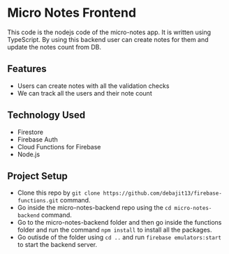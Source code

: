 # Micro Notes Frontend

This code is the nodejs code of the micro-notes app. It is written using TypeScript. By using this backend user can create notes for them and update the notes count from DB.

## Features

- Users can create notes with all the validation checks
- We can track all the users and their note count

## Technology Used

- Firestore
- Firebase Auth
- Cloud Functions for Firebase
- Node.js

## Project Setup

- Clone this repo by `git clone https://github.com/debajit13/firebase-functions.git` command.
- Go inside the micro-notes-backend repo using the `cd micro-notes-backend` command.
- Go to the micro-notes-backend folder and then go inside the functions folder and run the command `npm install` to install all the packages.
- Go outisde of the folder using `cd ..` and run `firebase emulators:start` to start the backend server.
